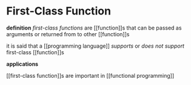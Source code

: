 # First-Class Function

**definition** _first-class functions_ are [[function]]s that can be passed as arguments or returned from to other [[function]]s

it is said that a [[programming language]] _supports_ or _does not support_ first-class [[function]]s

**applications**

[[first-class function]]s are important in [[functional programming]]
